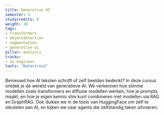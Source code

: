 ```yaml
---
title: Generative AI
semester: 5
studycredits: 6
weight: 30
tags: 
- transformers
- objectdetection
- segmentation
- generative-ai
pillar: analysis
tracks:
- ai-engineer
tools: "Detectron2"
---
```

Benieuwd hoe AI teksten schrijft of zelf beelden bedenkt? In deze cursus ontdek je de wereld van generatieve AI.
We verkennen hoe slimme modellen zoals transformers en diffusie modellen werken, hoe je prompts maakt, en hoe je eigen kennis slim kunt combineren met modellen via RAG en GraphRAG.
Ook duiken we in de tools van HuggingFace om zelf te sleutelen aan AI, en kijken we naar agents die zelfstandig taken uitvoeren.  